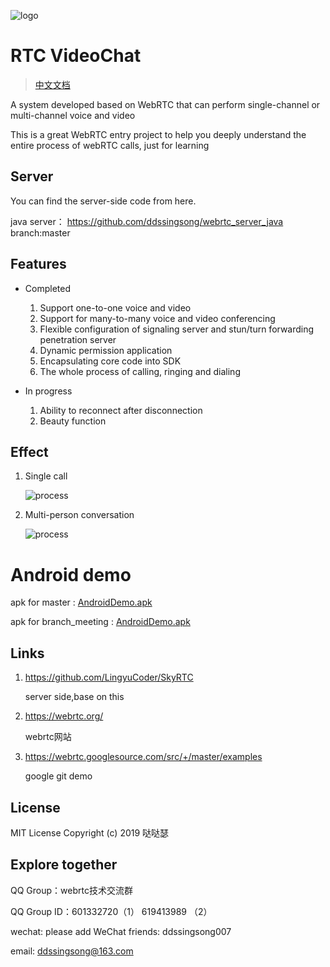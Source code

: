 ![logo](art/logo1.png)

# RTC VideoChat

> [中文文档](<https://github.com/ddssingsong/webrtc_android/blob/master/README-zh.md>)


A system developed based on WebRTC that can perform single-channel or multi-channel voice and video


This is a great WebRTC entry project to help you deeply understand the entire process of webRTC calls, just for learning


## Server 

You can find the server-side code from here.

java server：  https://github.com/ddssingsong/webrtc_server_java       branch:master


## Features

- Completed
  1. Support one-to-one voice and video
  2. Support for many-to-many voice and video conferencing
  3. Flexible configuration of signaling server and stun/turn forwarding penetration server
  4. Dynamic permission application
  5. Encapsulating core code into SDK
  6. The whole process of calling, ringing and dialing

- In progress
  1. Ability to reconnect after disconnection
  2. Beauty function
  

## Effect

1. Single call

   ![process](art/image3.png)



2. Multi-person conversation

   ![process](art/image5.jpg)


# Android demo

apk for master : [AndroidDemo.apk](app/release/app-release.apk)

apk for branch_meeting : [AndroidDemo.apk](https://github.com/ddssingsong/webrtc_android/blob/branch_meeting/app/release/app-release.apk)



## Links

1. https://github.com/LingyuCoder/SkyRTC

   server side,base on this

2. https://webrtc.org/

   webrtc网站

3. https://webrtc.googlesource.com/src/+/master/examples

   google git demo

   

## License

MIT License 
Copyright (c) 2019 哒哒瑟 



## Explore together

QQ Group：webrtc技术交流群

QQ Group ID：601332720（1）  619413989  （2） 

wechat: please add WeChat friends: ddssingsong007

email: ddssingsong@163.com
 







